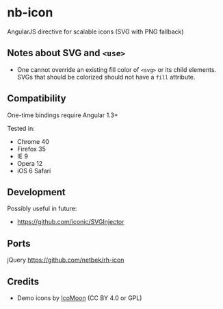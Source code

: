 # nb-icon

AngularJS directive for scalable icons (SVG with PNG fallback)

## Notes about SVG and `<use>`

* One cannot override an existing fill color of `<svg>` or its child elements. SVGs that should be colorized should not have a `fill` attribute.

## Compatibility

One-time bindings require Angular 1.3+

Tested in:

* Chrome 40
* Firefox 35
* IE 9
* Opera 12
* iOS 6 Safari

## Development

Possibly useful in future:

* https://github.com/iconic/SVGInjector

## Ports

jQuery https://github.com/netbek/rh-icon

## Credits

* Demo icons by [IcoMoon](https://icomoon.io) (CC BY 4.0 or GPL)
